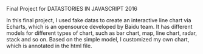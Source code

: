 Final Project for DATASTORIES IN JAVASCRIPT 2016 

In this final project, I used fake datas to create an interactive line chart via Echarts, which is an opensource developed by Baidu team. It has different models for different types of chart, such as bar chart, map, line chart, radar, stack and so on. Based on the simple model, I customized my own chart, which is annotated in the html file.
